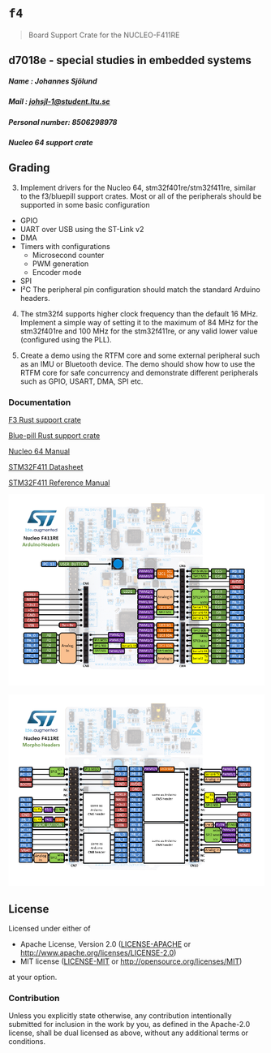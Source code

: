 # `f4`

> Board Support Crate for the NUCLEO-F411RE


## d7018e - special studies in embedded systems

##### Name : Johannes Sjölund
##### Mail : johsjl-1@student.ltu.se
##### Personal number: 8506298978
##### Nucleo 64 support crate

## Grading

3. Implement drivers for the Nucleo 64, stm32f401re/stm32f411re, similar to the f3/bluepill support crates. Most or all of the peripherals should be supported in some basic configuration
* GPIO
* UART over USB using the ST-Link v2
* DMA
* Timers with configurations
  * Microsecond counter
  * PWM generation
  * Encoder mode
* SPI
* I²C
The peripheral pin configuration should match the standard Arduino headers.

4. The stm32f4 supports higher clock frequency than the default 16 MHz. Implement a simple way of setting it to the maximum of 84 MHz for the stm32f401re and 100 MHz for the stm32f411re, or any valid lower value (configured using the PLL).

5. Create a demo using the RTFM core and some external peripheral such as an IMU or Bluetooth device. The demo should show how to use the RTFM core for safe concurrency and demonstrate different peripherals such as GPIO, USART, DMA, SPI etc.

### Documentation
[F3 Rust support crate](https://github.com/japaric/f3)

[Blue-pill Rust support crate](https://github.com/japaric/blue-pill/)

[Nucleo 64 Manual](docs/Nucleo-64-User-manual.pdf)

[STM32F411 Datasheet](docs/STM32F411_Datasheet.pdf)

[STM32F411 Reference Manual](docs/STM32F411_Reference_Manual.pdf)

![Nucleo F411RE pins](docs/Nucleo_f411re.png)

![Nucleo F411RE morpho pins](docs/Nucleo_f411re_morpho.png)

## License

Licensed under either of

- Apache License, Version 2.0 ([LICENSE-APACHE](LICENSE-APACHE) or
  http://www.apache.org/licenses/LICENSE-2.0)
- MIT license ([LICENSE-MIT](LICENSE-MIT) or http://opensource.org/licenses/MIT)

at your option.

### Contribution

Unless you explicitly state otherwise, any contribution intentionally submitted
for inclusion in the work by you, as defined in the Apache-2.0 license, shall be
dual licensed as above, without any additional terms or conditions.

